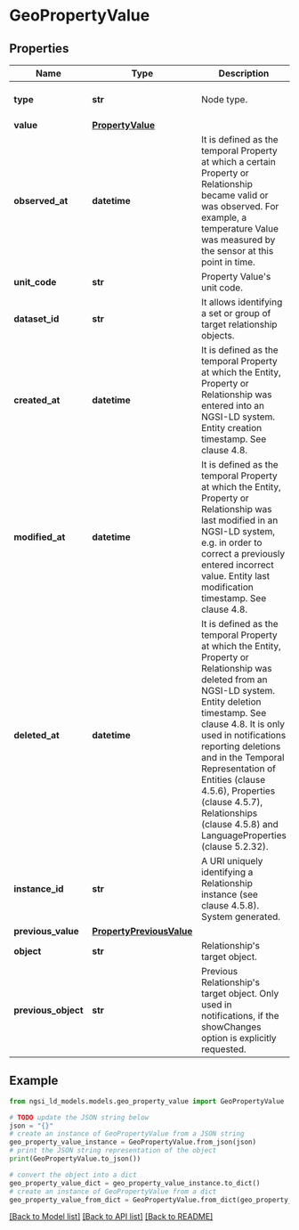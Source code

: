 # GeoPropertyValue


## Properties

Name | Type | Description | Notes
------------ | ------------- | ------------- | -------------
**type** | **str** | Node type.  | [optional] [default to 'Property']
**value** | [**PropertyValue**](PropertyValue.md) |  | [optional] 
**observed_at** | **datetime** | It is defined as the temporal Property at which a certain Property or Relationship became valid or was observed. For example, a temperature Value was measured by the sensor at this point in time.  | [optional] 
**unit_code** | **str** | Property Value&#39;s unit code.  | [optional] 
**dataset_id** | **str** | It allows identifying a set or group of target relationship objects.  | [optional] 
**created_at** | **datetime** | It is defined as the temporal Property at which the Entity, Property or Relationship was entered into an NGSI-LD system.  Entity creation timestamp. See clause 4.8.  | [optional] 
**modified_at** | **datetime** | It is defined as the temporal Property at which the Entity, Property or Relationship was last modified in an NGSI-LD system, e.g. in order to correct a previously entered incorrect value.  Entity last modification timestamp. See clause 4.8.  | [optional] 
**deleted_at** | **datetime** | It is defined as the temporal Property at which the Entity, Property or Relationship was deleted from an NGSI-LD system.  Entity deletion timestamp. See clause 4.8. It is only used in notifications reporting deletions and in the Temporal Representation of Entities (clause 4.5.6), Properties (clause 4.5.7), Relationships (clause 4.5.8) and LanguageProperties (clause 5.2.32).  | [optional] 
**instance_id** | **str** | A URI uniquely identifying a Relationship instance (see clause 4.5.8). System generated.  | [optional] [readonly] 
**previous_value** | [**PropertyPreviousValue**](PropertyPreviousValue.md) |  | [optional] 
**object** | **str** | Relationship&#39;s target object.  | [optional] 
**previous_object** | **str** | Previous Relationship&#39;s target object. Only used in notifications, if the showChanges  option is explicitly requested.  | [optional] [readonly] 

## Example

```python
from ngsi_ld_models.models.geo_property_value import GeoPropertyValue

# TODO update the JSON string below
json = "{}"
# create an instance of GeoPropertyValue from a JSON string
geo_property_value_instance = GeoPropertyValue.from_json(json)
# print the JSON string representation of the object
print(GeoPropertyValue.to_json())

# convert the object into a dict
geo_property_value_dict = geo_property_value_instance.to_dict()
# create an instance of GeoPropertyValue from a dict
geo_property_value_from_dict = GeoPropertyValue.from_dict(geo_property_value_dict)
```
[[Back to Model list]](../README.md#documentation-for-models) [[Back to API list]](../README.md#documentation-for-api-endpoints) [[Back to README]](../README.md)


